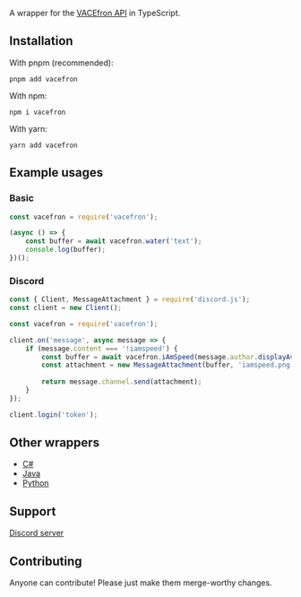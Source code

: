 A wrapper for the [VACEfron API](https://vacefron.nl/api) in TypeScript.

## Installation
With pnpm (recommended):
```
pnpm add vacefron
```

With npm:
```
npm i vacefron
```

With yarn:
```
yarn add vacefron
```

## Example usages
### Basic
```js
const vacefron = require('vacefron');

(async () => {
    const buffer = await vacefron.water('text');
    console.log(buffer);
})();
```

### Discord
```js
const { Client, MessageAttachment } = require('discord.js');
const client = new Client();

const vacefron = require('vacefron');

client.on('message', async message => {
    if (message.content === '!iamspeed') {
        const buffer = await vacefron.iAmSpeed(message.author.displayAvatarURL());
        const attachment = new MessageAttachment(buffer, 'iamspeed.png');
    
        return message.channel.send(attachment);
    }   
});

client.login('token');
```

## Other wrappers
* [C#](https://github.com/VACEfron/VACEfron.NET)
* [Java](https://github.com/thunderstorm010/VACEfron4J)  
* [Python](https://github.com/Soheab/vacefron.py/)

## Support
[Discord server](https://discord.gg/xJ2HRxZ)

## Contributing
Anyone can contribute! Please just make them merge-worthy changes.